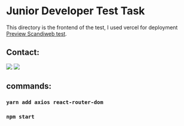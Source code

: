 # Junior Developer Test Task 

This directory is the frontend of the test, I used vercel for deployment [Preview Scandiweb test](https://scandiweb-task-frontend.vercel.app).

## Contact:
<a href="https://www.linkedin.com/in/impydev/" target="_blank"><img src="https://img.shields.io/badge/-LinkedIn-blue?style=flat&logo=Linkedin&logoColor=white"></a>
<a href="mailto:im.py.dev@gmail.com" target="_blank"><img src="https://img.shields.io/badge/-Email-black?style=flat&logo=Linkedin&logoColor=white"></a>


## commands:
### `yarn add axios react-router-dom`
### `npm start`
